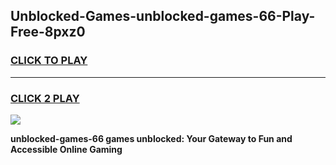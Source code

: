 
## Unblocked-Games-unblocked-games-66-Play-Free-8pxz0
<h3>
<a href="https://premium76.site?title=unblocked-games-66&ref=18A1">CLICK TO PLAY</a></h3>
<hr>

<h3>
<a href="https://premium76.site?title=unblocked-games-66&ref=18A1">CLICK 2 PLAY</a>
  
</h3>

<a href="https://premium76.site?title=unblocked-games-66&ref=18A1"><img src="https://clearcache.store/games.png"></a>


**unblocked-games-66 games unblocked: Your Gateway to Fun and Accessible Online Gaming**
